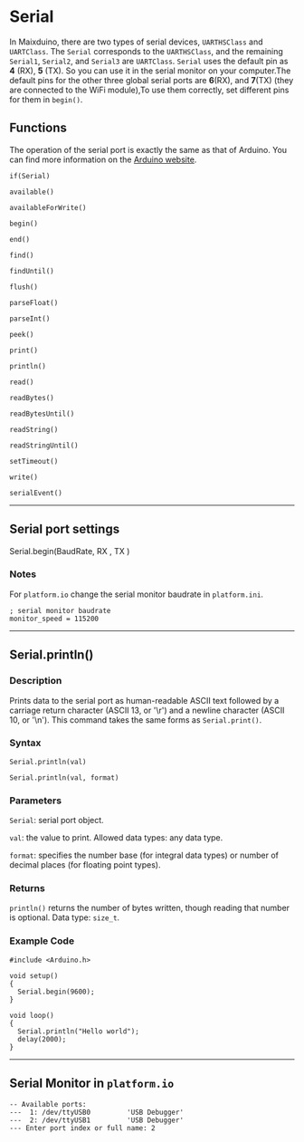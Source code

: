 Serial
=====

In Maixduino, there are two types of serial devices, `UARTHSClass` and `UARTClass`.
The `Serial` corresponds to the `UARTHSClass`, and the remaining `Serial1`, `Serial2`, and `Serial3` are `UARTClass`. `Serial` uses the default pin as **4** (RX), **5** (TX).
So you can use it in the serial monitor on your computer.The default pins for the other three global serial ports are **6**(RX), and **7**(TX) (they are connected to the WiFi module),To use them correctly, set different pins for them in `begin()`.

## Functions

The operation of the serial port is exactly the same as that of Arduino. You can find more information on the [Arduino website](https://www.arduino.cc/reference/en/language/functions/communication/serial/).

`if(Serial)`

`available()`

`availableForWrite()`

`begin()`

`end()`

`find()`

`findUntil()`

`flush()`

`parseFloat()`

`parseInt()`

`peek()`

`print()`

`println()`

`read()`

`readBytes()`

`readBytesUntil()`

`readString()`

`readStringUntil()`

`setTimeout()`

`write()`

`serialEvent()`

----
## Serial port settings

Serial.begin(BaudRate, RX , TX )

### Notes

For `platform.io` change the serial monitor baudrate in `platform.ini`.

```
; serial monitor baudrate
monitor_speed = 115200
```

----
## Serial.println()

### Description

Prints data to the serial port as human-readable ASCII text followed by a carriage return character (ASCII 13, or '\r') and a newline character (ASCII 10, or '\n'). This command takes the same forms as `Serial.print()`.

### Syntax

`Serial.println(val)`

`Serial.println(val, format)`

### Parameters

`Serial`: serial port object.

`val`: the value to print. Allowed data types: any data type.

`format`: specifies the number base (for integral data types) or number of decimal places (for floating point types).

### Returns

`println()` returns the number of bytes written, though reading that number is optional. Data type: `size_t`.

### Example Code
```
#include <Arduino.h>

void setup()
{
  Serial.begin(9600);
}

void loop()
{
  Serial.println("Hello world");
  delay(2000);
}
```

----

## Serial Monitor in `platform.io`
```
-- Available ports:
---  1: /dev/ttyUSB0         'USB Debugger'
---  2: /dev/ttyUSB1         'USB Debugger'
--- Enter port index or full name: 2
```

